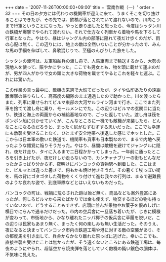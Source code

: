 +++
date = '2007-11-26T00:00:00+09:00'
title = '雲南作戦（一）'
order = 32
+++
その日の夕方には代わりの機関車が迎えに来て、うまくそこを切り抜けることはできたが、その先では、鉄橋が落とされていて渡れないので、川向こうまで行軍ということになった。やっと走り出したと思ったら、今度はシッタン川の鉄橋が爆撃でやられて渡れない。それで仕方なく列車から着物や馬を下ろして行軍となった。やはり、昼はジャングル内の部落に隠れて夜だけ歩くのだが、雨の心配は無く、この辺りには、地上の敵は全然いないことが分かったので、みんな馬の手綱を伸ばして、鼻歌混じりで、至極のんびりした旅をした。

シッタンの渡河は、友軍船舶兵の渡し舟で、人馬車両まで輸送するから、大勢の現地人を使って、賑やかにやった。ここでも男女とも、物を頭に載せて運ぶのだが、男が四人がかりで女の頭に大きな荷物を載せてやるとこれを軽々と運ぶ。これには驚いた。

この作業の真っ最中に、敵機の来週で大慌てだったが、タイや仏印あたりの遠距離爆撃の帰りらしく、高高度の編隊のまま通過したので助かった。川を渡ったらまた、列車に乗せられてビルマ東部の大河サルライン河まで行き、ここでまた列車を捨てて渡し舟に乗り、モールメンにでた。この辺りはビルマの玄関口に当たり、鉄道と海上の両面からの補給基地なので、ごった返していた。渡し舟は筏をポンポン船に引かせていくが、こんなところに一機でも敵機が来襲したら、どんなことになるのだろうと、まったく尻がむずむずする思いだった。ここでも幸運にも敵襲を受けることなく、ひとまず安全地帯へ後退した感じでホッとした。ここからは日本軍の敷いた鉄道で、機関車も貨車も日本製なので、まるで内地へ戻ったような錯覚に陥りそうだった。やはり、昼間は敵機を避けてジャングルに隠れ、夜だけ走り、タイに入るまで二日程かかってしまった。一年前に通ったところを引き上げたが、夜だけしか走らないので、カンチャナブリーの街もどんなだったかさっぱり分からず、夜明けにバンコックの貨物駅へ到着した。ここはまた、ビルマとは違った暑さで、何もかも焼け付きそうだ。その暑くて埃っぽい街を、馬の背にゴタゴタした荷物をくくり付けて進む我々の行列は、まるで避難民のような哀れな姿で、到底軍隊などとはいえないものだった。

バンコックの町は、戦禍に荒らされた跡は殆ど無く、商品なども案外豊富にあったが、何しろビルマから来たばかりでは金も使えず、物交するほどの物も持っていないので、どうすることもできず、店頭に並んだ果物やお菓子を恨めしげに横目でにらんで通るだけだった。市内の空兵舎に一旦落ち着いたが、じきに模様が変わって、市街地から、かなり離れたニッパ椰子の仮兵舎に草履を脱いだ。この辺りは民家もあまり無く、まったく何の楽しみも無い生活だった。そのうえ、夜になると決まってバンコック市内の鉄道工場や港に対する敵の空襲があり、その都度馬を引き出して、兵舎からかなり離れた原っぱに逃げた。幸いここでも、直接空襲を受けたことは無かったが、そう遠くないところにある鉄道工場は、毎夜のようにやられ、超低空から焼夷弾を落としていく敵機の鈍い銀色の胴体は、不気味に見えた。
